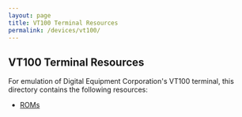 ```yaml
---
layout: page
title: VT100 Terminal Resources
permalink: /devices/vt100/
---
```


VT100 Terminal Resources
------------------------

For emulation of Digital Equipment Corporation's VT100 terminal, this directory contains the following resources:

* [ROMs](rom/)
